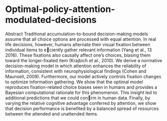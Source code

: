 # Optimal-policy-attention-modulated-decisions

Abstract
Traditional accumulation-to-bound decision-making models assume that all choice options are processed with equal attention. In real life decisions, however, humans alternate their visual fixation between individual items to eciently gather relevant information (Yang et al., 13 2016). These fixations also causally affect one’s choices, biasing them toward the longer-fixated item (Krajbich et al., 2010). We derive a normative decision-making model in which attention enhances the reliability of information, consistent with neurophysiological findings (Cohen and Maunsell, 2009). Furthermore, our model actively controls fixation changes to optimize information gathering. We show that the optimal model reproduces fixation-related choice biases seen in humans and provides a Bayesian computational rationale for this phenomenon. This insight led to additional predictions that we could conrm in human data. Finally, by varying the relative cognitive advantage conferred by attention, we show that decision performance is benefited by a balanced spread of resources between the attended and unattended items.
